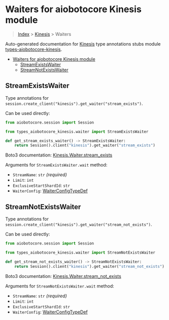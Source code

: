 <a id="waiters-for-aiobotocore-kinesis-module"></a>

# Waiters for aiobotocore Kinesis module

> [Index](../README.md) > [Kinesis](./README.md) > Waiters

Auto-generated documentation for
[Kinesis](https://boto3.amazonaws.com/v1/documentation/api/latest/reference/services/kinesis.html#Kinesis)
type annotations stubs module
[types-aiobotocore-kinesis](https://pypi.org/project/types-aiobotocore-kinesis/).

- [Waiters for aiobotocore Kinesis module](#waiters-for-aiobotocore-kinesis-module)
  - [StreamExistsWaiter](#streamexistswaiter)
  - [StreamNotExistsWaiter](#streamnotexistswaiter)

<a id="streamexistswaiter"></a>

## StreamExistsWaiter

Type annotations for
`session.create_client("kinesis").get_waiter("stream_exists")`.

Can be used directly:

```python
from aiobotocore.session import Session

from types_aiobotocore_kinesis.waiter import StreamExistsWaiter

def get_stream_exists_waiter() -> StreamExistsWaiter:
    return Session().client("kinesis").get_waiter("stream_exists")
```

Boto3 documentation:
[Kinesis.Waiter.stream_exists](https://boto3.amazonaws.com/v1/documentation/api/latest/reference/services/kinesis.html#Kinesis.Waiter.StreamExists)

Arguments for `StreamExistsWaiter.wait` method:

- `StreamName`: `str` *(required)*
- `Limit`: `int`
- `ExclusiveStartShardId`: `str`
- `WaiterConfig`: [WaiterConfigTypeDef](./type_defs.md#waiterconfigtypedef)

<a id="streamnotexistswaiter"></a>

## StreamNotExistsWaiter

Type annotations for
`session.create_client("kinesis").get_waiter("stream_not_exists")`.

Can be used directly:

```python
from aiobotocore.session import Session

from types_aiobotocore_kinesis.waiter import StreamNotExistsWaiter

def get_stream_not_exists_waiter() -> StreamNotExistsWaiter:
    return Session().client("kinesis").get_waiter("stream_not_exists")
```

Boto3 documentation:
[Kinesis.Waiter.stream_not_exists](https://boto3.amazonaws.com/v1/documentation/api/latest/reference/services/kinesis.html#Kinesis.Waiter.StreamNotExists)

Arguments for `StreamNotExistsWaiter.wait` method:

- `StreamName`: `str` *(required)*
- `Limit`: `int`
- `ExclusiveStartShardId`: `str`
- `WaiterConfig`: [WaiterConfigTypeDef](./type_defs.md#waiterconfigtypedef)
